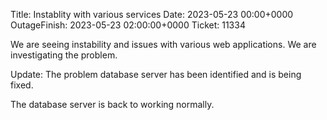 Title: Instablity with various services
Date: 2023-05-23 00:00+0000
OutageFinish: 2023-05-23 02:00:00+0000
Ticket: 11334

We are seeing instability and issues with various web applications.
We are investigating the problem.

Update: The problem database server has been identified and is being fixed.

The database server is back to working normally.
